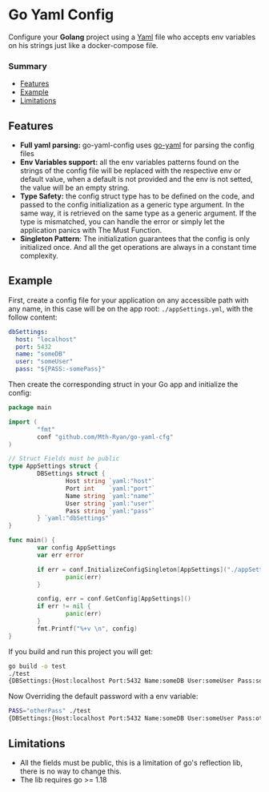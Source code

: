 # Go Yaml Config
Configure your **Golang** project using a [Yaml](https://yaml.org/) file who accepts env variables on his strings just like a docker-compose file.

### Summary
* [Features](#features)
* [Example](#example)
* [Limitations](#limitations)

## Features
* **Full yaml parsing:** go-yaml-config uses [go-yaml](https://github.com/go-yaml/yaml) for parsing the config files
* **Env Variables support:** all the env variables patterns found on the strings of the config file will be replaced with the respective env or default value, when a default is not provided and the env is not setted, the value will be an empty string.
* **Type Safety:** the config struct type has to be defined on the code, and passed to the config initialization as a generic type argument. In the same way, it is retrieved on the same type as a generic argument. If the type is mismatched, you can handle the error or simply let the application panics with The Must Function.
* **Singleton Pattern**: The initialization guarantees that the config is only initialized once. And all the get operations are always in a constant time complexity.

## Example
First, create a config file for your application on any accessible path with any name, in this case will be on the app root: `./appSettings.yml`, with the follow content:

``` yaml
dbSettings:
  host: "localhost"
  port: 5432
  name: "someDB"
  user: "someUser"
  pass: "${PASS:-somePass}"
```

Then create the corresponding struct in your Go app and initialize the config:
``` go
package main

import (
    	"fmt"
    	conf "github.com/Mth-Ryan/go-yaml-cfg"
)

// Struct Fields must be public
type AppSettings struct {
    	DBSettings struct {
            	Host string `yaml:"host"`
            	Port int    `yaml:"port"`
            	Name string `yaml:"name"`
            	User string `yaml:"user"`
            	Pass string `yaml:"pass"`
    	} `yaml:"dbSettings"`
}

func main() {
    	var config AppSettings
    	var err error

    	if err = conf.InitializeConfigSingleton[AppSettings]("./appSettings.yml"); err != nil {
            	panic(err)
    	}

    	config, err = conf.GetConfig[AppSettings]()
    	if err != nil {
            	panic(err)
    	}
    	fmt.Printf("%+v \n", config)
}

```

If you build and run this project you will get:
``` bash
go build -o test
./test
{DBSettings:{Host:localhost Port:5432 Name:someDB User:someUser Pass:somePass}}
```

Now Overriding the default password with a env variable:
``` bash
PASS="otherPass" ./test
{DBSettings:{Host:localhost Port:5432 Name:someDB User:someUser Pass:otherPass}}
```

## Limitations
* All the fields must be public, this is a limitation of go's reflection lib, there is no way to change this.
* The lib requires go >= 1.18
